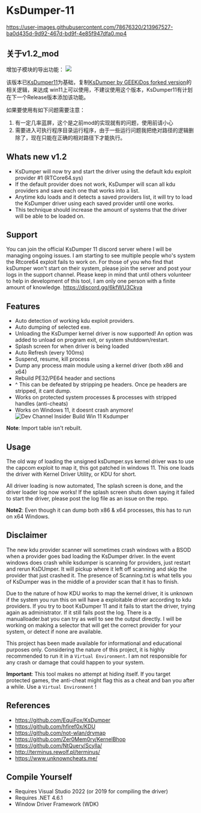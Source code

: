 # KsDumper-11
https://user-images.githubusercontent.com/78676320/213967527-ba0d435d-9d92-467d-bd9f-4e85f947dfa0.mp4

## 关于v1.2_mod
增加子模块的导出功能：
![](https://i.ibb.co/b2jfGf7/image.png)

该版本已[KsDumper11](https://github.com/mastercodeon314/KsDumper-11/tree/master/KsDumper11)为基础，复制[KsDumper by GEEKiDos forked version](https://github.com/GEEKiDoS/KsDumper)的相关逻辑，来达成
win11上可以使用，不建议使用这个版本，KsDumper11有计划在下一个Release版本添加该功能。

如果要使用有如下问题需要注意：
1. 有一定几率蓝屏，这个是之前mod的实现就有的问题，使用前请小心
2. 需要进入可执行程序目录运行程序，由于一些运行问题我把绝对路径的逻辑删除了，现在只能在正确的相对路径下才能执行。

## Whats new v1.2
+ KsDumper will now try and start the driver using the default kdu exploit provider #1 (RTCore64.sys)
+ If the default provider does not work, KsDumper will scan all kdu providers and save each one that works into a list.
+ Anytime kdu loads and it detects a saved providers list, it will try to load the KsDumper driver using each saved provider until one works.
+ This technique should increase the amount of systems that the driver will be able to be loaded on. 

## Support
You can join the official KsDumper 11 discord server where I will be managing ongoing issues. 
I am starting to see multiple people who's system the Rtcore64 exploit fails to work on.
For those of you who find that ksDumper won't start on their system, please join the server and post your logs in the support channel. 
Please keep in mind that until others volunteer to help in development of this tool, I am only one person with a finite amount of knowledge. 
https://discord.gg/6kfWU3Ckya

## Features
- Auto detection of working kdu exploit providers.
- Auto dumping of selected exe.
- Unloading the KsDumper kernel driver is now supported! An option was added to unload on program exit, or system shutdown/restart.
- Splash screen for when driver is being loaded
- Auto Refresh (every 100ms)
- Suspend, resume, kill process
- Dump any process main module using a kernel driver (both x86 and x64)
- Rebuild PE32/PE64 header and sections
- ^ This can be defeated by stripping pe headers. Once pe headers are stripped, it cant dump.
- Works on protected system processes & processes with stripped handles (anti-cheats)
- Works on Windows 11, it doesnt crash anymore!
![Dev Channel Insider Build Win 11 Ksdumper](https://cdn.discordapp.com/attachments/1022996250037076047/1066538037154152548/image.png)

**Note**: Import table isn't rebuilt.

## Usage
The old way of loading the unsigned ksDumper.sys kernel driver was to use the capcom exploit to map it, this got patched in windows 11.
This one loads the driver with Kernel Driver Utility, or KDU for short. 

All driver loading is now automated, The splash screen is done, and the driver loader log now works!
If the splash screen shuts down saying it failed to start the driver, please post the log file as an issue on the repo.

**Note2**: Even though it can dump both x86 & x64 processes, this has to run on x64 Windows.

## Disclaimer
The new kdu provider scanner will sometimes crash windows with a BSOD when a provider goes bad loading the KsDumper driver. 
In the event windows does crash while ksdumper is scanning for providers, just restart and rerun KsDUmper. 
It will pickup where it left off scanning and skip the provider that just crashed it. The presence of Scanning.txt is what tells you of KsDumper was in the middle of a provider scan that it has to finish. 

Due to the nature of how KDU works to map the kernel driver, it is unknown if the system you run this on 
will have a exploitable driver according to kdu providers.
If you try to boot KsDumper 11 and it fails to start the driver, trying again as administrator.
If it still fails post the log. There is a manualloader.bat you can try as well to see the output directly. 
I will be working on making a selector that will get the correct provider for your system, or detect if none are available.

This project has been made available for informational and educational purposes only.
Considering the nature of this project, it is highly recommended to run it in a `Virtual Environment`. I am not responsible for any crash or damage that could happen to your system.

**Important**: This tool makes no attempt at hiding itself. If you target protected games, the anti-cheat might flag this as a cheat and ban you after a while. Use a `Virtual Environment` !

## References
- https://github.com/EquiFox/KsDumper
- https://github.com/hfiref0x/KDU
- https://github.com/not-wlan/drvmap
- https://github.com/Zer0Mem0ry/KernelBhop
- https://github.com/NtQuery/Scylla/
- http://terminus.rewolf.pl/terminus/
- https://www.unknowncheats.me/

## Compile Yourself
- Requires Visual Studio 2022 (or 2019 for compiling the driver)
- Requires .NET 4.6.1
- Window Driver Framework (WDK)
